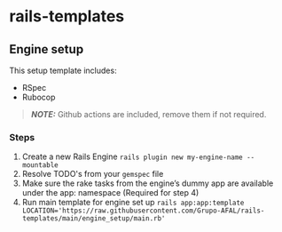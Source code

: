 # rails-templates

## Engine setup
This setup template includes: 
- RSpec
- Rubocop

> **_NOTE:_** Github actions are included, remove them if not required.

### Steps
1. Create a new Rails Engine `rails plugin new my-engine-name --mountable`
2. Resolve TODO's from your `gemspec` file
3. Make sure the rake tasks from the engine’s dummy app are available under the app: namespace (Required for step 4)
4. Run main template for engine set up `rails app:app:template LOCATION='https://raw.githubusercontent.com/Grupo-AFAL/rails-templates/main/engine_setup/main.rb'`

